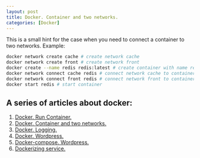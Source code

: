 ```yaml
---
layout: post
title: Docker. Container and two networks.
categories: [Docker]
---
```

This is a small hint for the case when you need to connect a container to two networks.
Example:
```bash
docker network create cache # create network cache
docker network create front # create network front
docker create --name redis redis:latest # create container with name redis
docker network connect cache redis # connect network cache to container
docker network connect front redis # connect network front to container
docker start redis # start container
```

## A series of articles about docker:
1. [Docker. Run Container.](/Docker-small-task)
2. [Docker. Container and two networks.](/Docker-two-networks)
3. [Docker. Logging.](/Docker-logging)
4. [Docker. Wordpress.](/Docker-run-wordpress)
5. [Docker-compose. Wordpress.](/Docker-compose-wordpress)
6. [Dockerizing service.](/Dockerizing-service)